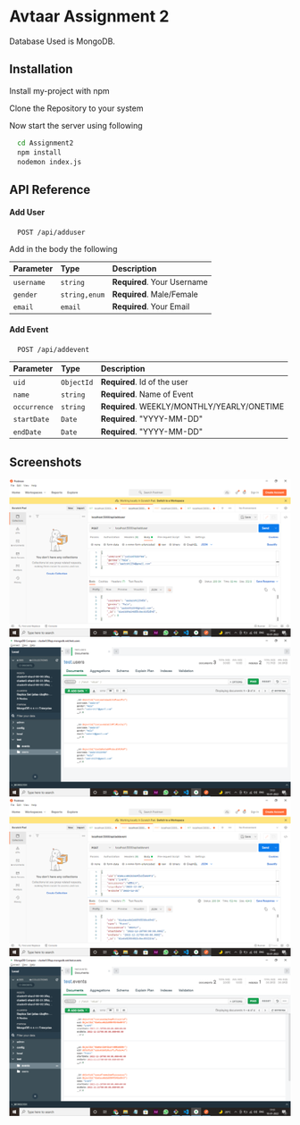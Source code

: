 
# Avtaar Assignment 2
Database Used is MongoDB.




## Installation

Install my-project with npm

Clone the Repository to your system

Now start the server using following

```bash
  cd Assignment2
  npm install
  nodemon index.js
```
    
## API Reference

#### Add User

```http
  POST /api/adduser
```
Add in the body the following

| Parameter | Type     | Description                |
| :-------- | :------- | :------------------------- |
| `username` | `string` | **Required**. Your Username |
| `gender` | `string,enum` | **Required**. Male/Female|
| `email` | `email` | **Required**. Your Email |

#### Add Event

```http
  POST /api/addevent
```

| Parameter | Type     | Description                       |
| :-------- | :------- | :-------------------------------- |
| `uid`      | `ObjectId` | **Required**. Id of the user |
| `name`      | `string` | **Required**. Name of Event |
| `occurrence`      | `string` | **Required**. WEEKLY/MONTHLY/YEARLY/ONETIME |
| `startDate`      | `Date` | **Required**. "YYYY-MM-DD" |
| `endDate`      | `Date` | **Required**. "YYYY-MM-DD" |




## Screenshots

![PostmanAddUser](./ScreenShots/PostmanAddUser.png)
![AddUserDatabase](./ScreenShots/AddUserDatabase.png)
![PostmanAddEvent](./ScreenShots/PostmanAddEvent.png)
![AddEventDatabase](./ScreenShots/AddEventDatabase.png)

